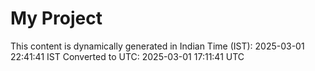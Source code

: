 # My Project

This content is dynamically generated in Indian Time (IST): 2025-03-01 22:41:41 IST
Converted to UTC: 2025-03-01 17:11:41 UTC
